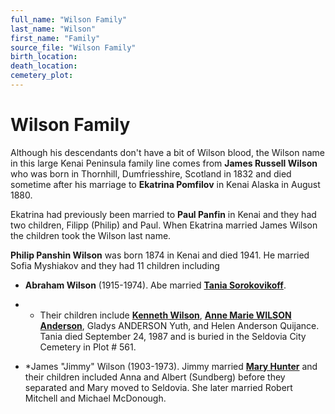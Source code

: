 ```yaml
---
full_name: "Wilson Family"
last_name: "Wilson"
first_name: "Family"
source_file: "Wilson Family"
birth_location:
death_location:
cemetery_plot: 
---
```

# Wilson Family

Although his descendants don't have a bit of Wilson blood, the Wilson name in this large Kenai Peninsula family line comes from **James Russell Wilson**
who was born in Thornhill, Dumfriesshire, Scotland in 1832 and died sometime after his marriage to **Ekatrina
Pomfilov** in Kenai Alaska in August 1880. 

Ekatrina had previously been married to **Paul Panfin** in Kenai and they had two children, Filipp (Philip) and
Paul. When Ekatrina married James Wilson the children took the Wilson
last name. 

**Philip Panshin Wilson** was born 1874 in Kenai and died 1941.  He married Sofia Myshiakov and they had 11 children including 

- **Abraham Wilson** (1915-1974). Abe married [**Tania Sorokovikoff**](../_people/Wilson_Tania_Sorokovikoff.md). 

- - Their children include [**Kenneth Wilson**](../_people/Wilson_Kenneth.md), [**Anne Marie WILSON Anderson**](../_people/Anderson_Ann_Marie_Wilson.md), Gladys ANDERSON Yuth, and Helen Anderson Quijance. Tania died September 24, 1987 and is buried in the Seldovia City Cemetery in Plot # 561.  

- *James "Jimmy" Wilson (1903-1973).  Jimmy married [**Mary Hunter**](../people/McDonough_Mary_Wilson.md) and their children included Anna and Albert (Sundberg) before they separated and Mary moved to Seldovia. She later married Robert Mitchell and Michael McDonough.
